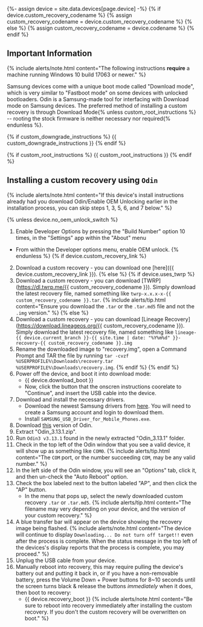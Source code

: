 {%- assign device = site.data.devices[page.device] -%}
{% if device.custom_recovery_codename %}
{% assign custom_recovery_codename = device.custom_recovery_codename %}
{% else %}
{% assign custom_recovery_codename = device.codename %}
{% endif %}

## Important Information

{% include alerts/note.html content="The following instructions **require** a machine running Windows 10 build 17063 or newer." %}

Samsung devices come with a unique boot mode called "Download mode", which is very similar to "Fastboot mode" on some devices with unlocked bootloaders.
Odin is a Samsung-made tool for interfacing with Download mode on Samsung devices.
The preferred method of installing a custom recovery is through Download Mode{% unless custom_root_instructions %} -- rooting the stock firmware is neither necessary nor required{% endunless %}.

{% if custom_downgrade_instructions %}
{{ custom_downgrade_instructions }}
{% endif %}

{% if custom_root_instructions %}
{{ custom_root_instructions }}
{% endif %}

## Installing a custom recovery using `Odin`

{% include alerts/note.html content="If this device's install instructions already had you download Odin/Enable OEM Unlocking earlier in the installation process, you can skip steps 1, 3, 5, 6, and 7 below." %}

{% unless device.no_oem_unlock_switch %}
1. Enable Developer Options by pressing the "Build Number" option 10 times, in the "Settings" app within the "About" menu
 * From within the Developer options menu, enable OEM unlock.
{% endunless %}
{% if device.custom_recovery_link %}
2. Download a custom recovery - you can download one [here]({{ device.custom_recovery_link }}).
{% else %}
{% if device.uses_twrp %}
2. Download a custom recovery - you can download [TWRP](https://dl.twrp.me/{{ custom_recovery_codename }}). Simply download the latest recovery file, named something like `twrp-x.x.x-x-{{ custom_recovery_codename }}.tar`.
    {% include alerts/tip.html content="Ensure you download the `.tar` or the `.tar.md5` file and not the `.img` version." %}
{% else %}
2. Download a custom recovery - you can download [Lineage Recovery](https://download.lineageos.org/{{ custom_recovery_codename }}). Simply download the latest recovery file, named something like `lineage-{{ device.current_branch }}-{{ site.time | date: "%Y%m%d" }}-recovery-{{ custom_recovery_codename }}.img`
3. Rename the downloaded image to "recovery.img", open a Command Prompt and TAR the file by running `tar -cvzf %USERPROFILE%\Downloads\recovery.tar %USERPROFILE%\Downloads\recovery.img`.
{% endif %}
{% endif %}
3. Power off the device, and boot it into download mode:
    * {{ device.download_boot }}
    * Now, click the button that the onscren instructions coorelate to "Continue", and insert the USB cable into the device.
4. Download and install the necessary drivers.
    * Download the newest Samsung drivers from [here](https://developer.samsung.com/mobile/android-usb-driver.html). You will need to create a Samsung account and login to download them.
    * Install `SAMSUNG_USB_Driver_for_Mobile_Phones.exe`.
5. Download [this](https://androidfilehost.com/?fid=4349826312261712202) version of Odin.
6. Extract "Odin_3.13.1.zip".
7. Run `Odin3 v3.13.1` found in the newly  extracted "Odin_3.13.1" folder.
8. Check in the top left of the Odin window that you see a valid device, it will show up as something like `COM0`.
    {% include alerts/tip.html content="The `COM` port, or the number succeeding `COM`, may be any valid number." %}
9. In the left side of the Odin window, you will see an "Options" tab, click it, and then un-check the "Auto Reboot" option.
10. Check the box labeled next to the button labeled "AP", and then click the "AP" button.
    * In the menu that pops up, select the newly downloaded custom recovery `.tar` or `.tar.md5`.
    {% include alerts/tip.html content="The filename may very depending on your device, and the version of your custom recovery." %}
11. A blue transfer bar will appear on the device showing the recovery image being flashed.
    {% include alerts/note.html content="The device will continue to display `Downloading... Do not turn off target!!` even after the process is complete. When the status message in the top left of the devices's display reports that the process is complete, you may proceed." %}
12. Unplug the USB cable from your device.
13. Manually reboot into recovery, this may require pulling the device's battery out and putting it back in, or if you have a non-removable battery, press the Volume Down + Power buttons for 8~10 seconds until the screen turns black & release the buttons *immediately* when it does, then boot to recovery:
    * {{ device.recovery_boot }}
    {% include alerts/note.html content="Be sure to reboot into recovery immediately after installing the custom recovery. If you don't the custom recovery will be overwritten on boot." %}
